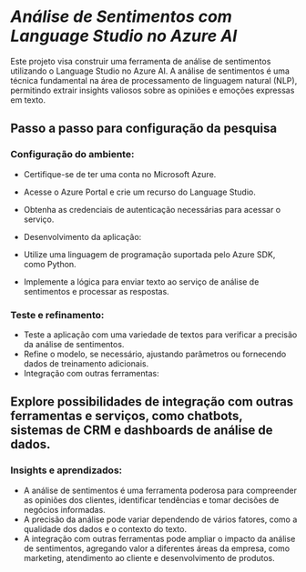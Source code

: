 # *Análise de Sentimentos com Language Studio no Azure AI*

Este projeto visa construir uma ferramenta de análise de sentimentos utilizando o Language Studio no Azure AI. A análise de sentimentos é uma técnica fundamental na área de processamento de linguagem natural (NLP), permitindo extrair insights valiosos sobre as opiniões e emoções expressas em texto.

## Passo a passo para configuração da pesquisa

### Configuração do ambiente:

- Certifique-se de ter uma conta no Microsoft Azure.
- Acesse o Azure Portal e crie um recurso do Language Studio.
- Obtenha as credenciais de autenticação necessárias para acessar o serviço.
- Desenvolvimento da aplicação:

- Utilize uma linguagem de programação suportada pelo Azure SDK, como Python.
- Implemente a lógica para enviar texto ao serviço de análise de sentimentos e processar as respostas.

### Teste e refinamento:

- Teste a aplicação com uma variedade de textos para verificar a precisão da análise de sentimentos.
- Refine o modelo, se necessário, ajustando parâmetros ou fornecendo dados de treinamento adicionais.
- Integração com outras ferramentas:

## Explore possibilidades de integração com outras ferramentas e serviços, como chatbots, sistemas de CRM e dashboards de análise de dados.

### Insights e aprendizados:

- A análise de sentimentos é uma ferramenta poderosa para compreender as opiniões dos clientes, identificar tendências e tomar decisões de negócios informadas.
- A precisão da análise pode variar dependendo de vários fatores, como a qualidade dos dados e o contexto do texto.
- A integração com outras ferramentas pode ampliar o impacto da análise de sentimentos, agregando valor a diferentes áreas da empresa, como marketing, atendimento ao cliente e desenvolvimento de produtos.
